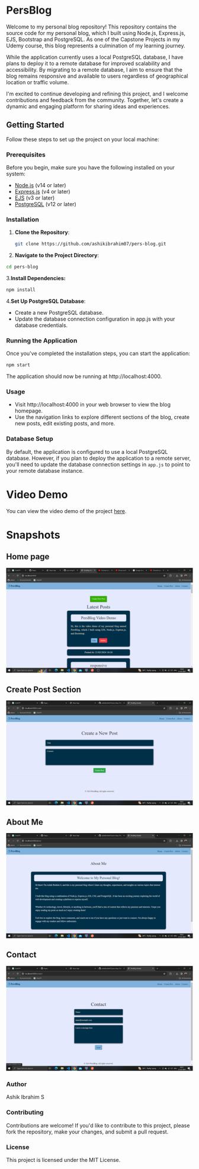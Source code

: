 # PersBlog

Welcome to my personal blog repository! This repository contains the source code for my personal blog, which I built using Node.js, Express.js, EJS, Bootstrap and PostgreSQL. As one of the Capstone Projects in my Udemy course, this blog represents a culmination of my learning journey.

While the application currently uses a local PostgreSQL database, I have plans to deploy it to a remote database for improved scalability and accessibility. By migrating to a remote database, I aim to ensure that the blog remains responsive and available to users regardless of geographical location or traffic volume.

I'm excited to continue developing and refining this project, and I welcome contributions and feedback from the community. Together, let's create a dynamic and engaging platform for sharing ideas and experiences.


## Getting Started

Follow these steps to set up the project on your local machine:

### Prerequisites

Before you begin, make sure you have the following installed on your system:

- [Node.js](https://nodejs.org/) (v14 or later)
- [Express.js](https://expressjs.com/) (v4 or later)
- [EJS](https://ejs.co/) (v3 or later)
- [PostgreSQL](https://www.postgresql.org/) (v12 or later)


### Installation

1. **Clone the Repository**: 
   ```bash
   git clone https://github.com/ashikibrahim07/pers-blog.git
   ```
   
2. **Navigate to the Project Directory**:
```bash
cd pers-blog
```

3.**Install Dependencies:**
```bash
npm install
```

4.**Set Up PostgreSQL Database**:

- Create a new PostgreSQL database.
- Update the database connection configuration in app.js with your database credentials.
 
### Running the Application
Once you've completed the installation steps, you can start the application:
```bash
npm start
```
The application should now be running at http://localhost:4000.

### Usage
- Visit http://localhost:4000 in your web browser to view the blog homepage.
- Use the navigation links to explore different sections of the blog, create new posts, edit existing posts, and more.
  
### Database Setup
By default, the application is configured to use a local PostgreSQL database. However, if you plan to deploy the application to a remote server, you'll need to update the database connection settings in `app.js` to point to your remote database instance.



# Video Demo

You can view the video demo of the project [here](https://www.youtube.com/watch?v=cs0L2dWsQkQ).

# Snapshots

## Home page
![Home page](https://github.com/ashikibrahim07/pers-blog/blob/main/Screenshot%20(378).png)

## Create Post Section
![Create Post](https://github.com/ashikibrahim07/pers-blog/blob/main/Screenshot%20(375).png)

## About Me
![About me](https://github.com/ashikibrahim07/pers-blog/blob/main/Screenshot%20(376).png)

## Contact
![Contact](https://github.com/ashikibrahim07/pers-blog/blob/main/Screenshot%20(377).png)

### Author
Ashik Ibrahim S

### Contributing
Contributions are welcome! If you'd like to contribute to this project, please fork the repository, make your changes, and submit a pull request.

### License
This project is licensed under the MIT License.



